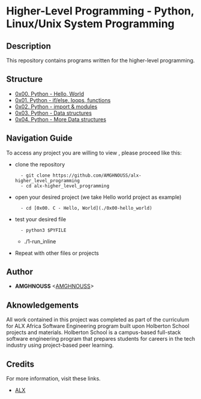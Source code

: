 # Higher-Level Programming - Python, Linux/Unix System Programming

## Description
This repository contains programs written for the higher-level programming.


## Structure

* [0x00. Python - Hello, World](./0x00-python-hello_world)
* [0x01. Python - if/else, loops, functions](./0x01-python-if_else_loops_functions)
* [0x02. Python - import & modules](./0x02-python-import_modules)
* [0x03. Python - Data structures](./0x03-python-data_structures)
* [0x04. Python - More Data structures](./0x04-python-more_data_structures) 


## Navigation Guide

To access any project you are willing to view , please proceed like this:

* clone the repository



        - git clone https://github.com/AMGHNOUSS/alx-higher_level_programming
        - cd alx-higher_level_programming


* open your desired project (we take Hello world project as example)



        - cd [0x00. C - Hello, World](./0x00-hello_world)


* test your desired file

        - python3 $PYFILE
	- ./1-run_inline   
* Repeat with other files or projects


## Author

* **AMGHNOUSS** <[AMGHNOUSS](https://github.com/AMGHNOUSS)>

## Aknowledgements

All work contained in this project was completed as part of the curriculum for ALX Africa Software Engineering program built upon Holberton School projects and materials. Holberton School is a campus-based full-stack software engineering program that prepares students for careers in the tech industry using project-based peer learning. 


## Credits 
For more information, visit these links.

* [ALX ](https://www.alxafrica.com/)

